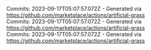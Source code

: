 Commits: 2023-09-17T05:07:57.072Z - Generated via https://github.com/marketplace/actions/artificial-grass
<br>
Commits: 2023-09-17T05:07:57.072Z - Generated via https://github.com/marketplace/actions/artificial-grass
<br>
Commits: 2023-09-17T05:07:57.072Z - Generated via https://github.com/marketplace/actions/artificial-grass
<br>
